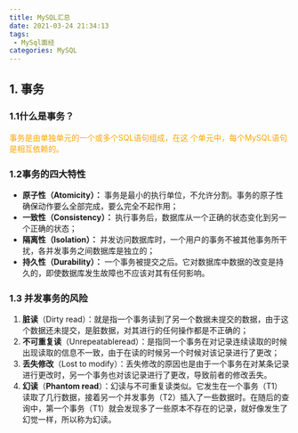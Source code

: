 ```yaml
---
title: MySQL汇总
date: 2021-03-24 21:34:13
tags:
 - MySql面经
categories: MySQL
---
```


<!-- toc -->

## 1. 事务

### 1.1什么是事务？

<font color='orange'>事务是由单独单元的一个或多个SQL语句组成，在这 个单元中，每个MySQL语句是相互依赖的。</font>

### 1.2事务的四大特性

- **原子性（Atomicity）：** 事务是最小的执行单位，不允许分割。事务的原子性确保动作要么全部完成，要么完全不起作用；
- **一致性（Consistency）：** 执行事务后，数据库从一个正确的状态变化到另一个正确的状态；
- **隔离性（Isolation）：** 并发访问数据库时，一个用户的事务不被其他事务所干扰，各并发事务之间数据库是独立的；
- **持久性（Durability）：** 一个事务被提交之后。它对数据库中数据的改变是持久的，即使数据库发生故障也不应该对其有任何影响。

### 1.3 并发事务的风险

1. **脏读**（Dirty read）：就是指一个事务读到了另一个数据未提交的数据，由于这个数据还未提交，是脏数据，对其进行的任何操作都是不正确的；
2. **不可重复读**（Unrepeatableread）：是指同一个事务在对记录连续读取的时候出现读取的信息不一致，由于在读的时候另一个时候对该记录进行了更改；
3. **丢失修改**（Lost to modify）：丢失修改的原因也是由于一个事务在对某条记录进行更改时，另一个事务也对该记录进行了更改，导致前者的修改丢失。
4. **幻读**（**Phantom read**）：幻读与不可重复读类似。它发生在一个事务（T1）读取了几行数据，接着另一个并发事务（T2）插入了一些数据时。在随后的查询中，第一个事务（T1）就会发现多了一些原本不存在的记录，就好像发生了幻觉一样，所以称为幻读。